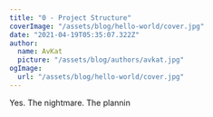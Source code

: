 ```yaml
---
title: "0 - Project Structure"
coverImage: "/assets/blog/hello-world/cover.jpg"
date: "2021-04-19T05:35:07.322Z"
author:
  name: AvKat
  picture: "/assets/blog/authors/avkat.jpg"
ogImage:
  url: "/assets/blog/hello-world/cover.jpg"
---
```


Yes. The nightmare. The plannin
